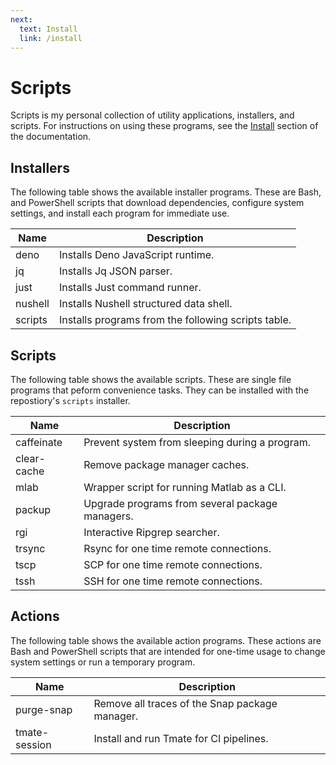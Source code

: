 ```yaml
---
next:
  text: Install
  link: /install
---
```


# Scripts

Scripts is my personal collection of utility applications, installers, and
scripts. For instructions on using these programs, see the
[Install](https://scruffaluff.github.io/scripts/install) section of the
documentation.

## Installers

The following table shows the available installer programs. These are Bash, and
PowerShell scripts that download dependencies, configure system settings, and
install each program for immediate use.

| Name    | Description                                         |
| ------- | --------------------------------------------------- |
| deno    | Installs Deno JavaScript runtime.                   |
| jq      | Installs Jq JSON parser.                            |
| just    | Installs Just command runner.                       |
| nushell | Installs Nushell structured data shell.             |
| scripts | Installs programs from the following scripts table. |

## Scripts

The following table shows the available scripts. These are single file programs
that peform convenience tasks. They can be installed with the repostiory's
`scripts` installer.

| Name        | Description                                     |
| ----------- | ----------------------------------------------- |
| caffeinate  | Prevent system from sleeping during a program.  |
| clear-cache | Remove package manager caches.                  |
| mlab        | Wrapper script for running Matlab as a CLI.     |
| packup      | Upgrade programs from several package managers. |
| rgi         | Interactive Ripgrep searcher.                   |
| trsync      | Rsync for one time remote connections.          |
| tscp        | SCP for one time remote connections.            |
| tssh        | SSH for one time remote connections.            |

## Actions

The following table shows the available action programs. These actions are Bash
and PowerShell scripts that are intended for one-time usage to change system
settings or run a temporary program.

| Name          | Description                                    |
| ------------- | ---------------------------------------------- |
| purge-snap    | Remove all traces of the Snap package manager. |
| tmate-session | Install and run Tmate for CI pipelines.        |
